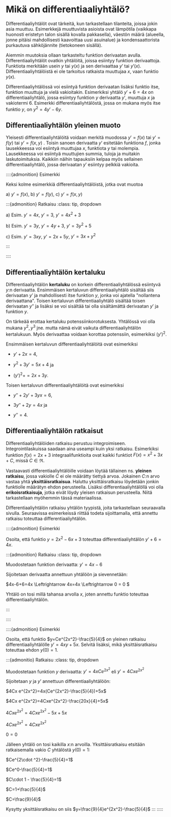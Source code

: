 # Mikä on differentiaaliyhtälö?

Differentiaaliyhtälöt ovat tärkeitä, kun tarkastellaan tilanteita, joissa jokin asia muuttuu. Esimerkkejä muuttuvista asioista ovat lämpötila (vaikkapa huonosti eristetyn talon sisällä kovalla pakkasella), väestön määrä (alueella, jonne pitäisi mahdollisesti kaavoittaa uusi asuinalue) ja kondensaattorista purkautuva sähköjännite (tietokoneen sisällä).

Aiemmin muutoksia ollaan tarkasteltu funktion derivaatan avulla. Differentiaaliyhtälöt ovatkin yhtälöitä, joissa esiintyy funktion derivaattoja. Funktiota merkitään usein $y$ tai $y(x)$ ja sen derivaattaa $y'$ tai $y'(x)$. Differentiaaliyhtälöistä ei ole tarkoitus ratkaista muuttujaa $x$, vaan funktio $y(x)$.

Differentiaaliyhtälössä voi esiintyä funktion derivaatan lisäksi funktio itse, funktion muuttuja ja vielä vakioitakin. Esimerkiksi yhtälö $y'+6=4x$ on differentiaaliyhtälö, jossa esiintyy funktion $y$ derivaatta $y'$, muuttuja $x$ ja vakiotermi $6$.  Esimerkki differentiaaliyhtälöstä, jossa on mukana myös itse funktio $y$, on $y^2=4y'-6y$.

## Differentiaaliyhtälön yleinen muoto

Yleisesti differentiaaliyhtälöitä voidaan merkitä muodossa $y'=f(x)$ tai $y'=f(y)$ tai $y'=f(x,y)$ . Toisin sanoen derivaatta $y'$ esitetään funktiona $f$, jonka lausekkeessa voi esiintyä muuttujaa $x$, funktiota $y$ tai molempia. Lausekkeessa voi esiintyä muuttujien summia, tuloja ja muitakin laskutoimituksia. Kaikkiin näihin tapauksiin kelpaa myös sellainen differentiaaliyhtälö, jossa derivaatan $y'$ esiintyy pelkkiä vakioita.

::::{admonition} Esimerkki

Keksi kolme esimerkkiä differentiaaliyhtälöistä, jotka ovat muotoa

a) $y'=f(x)$, b) $y'=f(y)$, c) $y'=f(x,y)$

:::{admonition} Ratkaisu
:class: tip, dropdown

a) Esim. $y'=4x$, $y'=3$, $y'=4x^2+3$

b) Esim. $y'=3y$, $y'=4y+3$, $y'=3y^2+5$

c) Esim. $y'=3xy$, $y'=2x+5y$, $y'=3x+y^2$

:::

::::

## Differentiaaliyhtälön kertaluku

Differentiaaliyhtälön **kertaluku** on korkein differentiaaliyhtälössä esiintyvä $y$:n derivaatta. Ensimmäisen kertaluvun differentiaaliyhtälö sisältää siis derivaatan $y'$ ja mahdollisesti itse funktion $y$, jonka voi ajatella "nollantena derivaattana". Toisen kertaluvun differentiaaliyhtälö sisältää toisen derivaatan $y''$ ja lisäksi se voi sisältää tai olla sisältämättä derivaatan $y'$ ja funktion $y$.

On tärkeää erottaa kertaluku potenssiinkorotuksesta. Yhtälössä voi olla mukana $y^2, y^3$ jne. mutta nämä eivät vaikuta differentiaaliyhtälön kertalukuun. Myös derivaattaa voidaan korottaa potenssiin, esimerkiksi $(y')^2$.

Ensimmäisen kertaluvun differentiaaliyhtälöitä ovat esimerkiksi 

* $y'+2x=4$, 

* $y ^2+3y'=5x+4$ ja 

* $(y')^2+=2x+3y$.

Toisen kertaluvun differentiaaliyhtälöitä ovat esimerkiksi 

* $y''+2y'+3yx=6$, 

* $3y''+2y=4x$ ja 

* $y''=4$.


## Differentiaaliyhtälön ratkaisut

Differentiaaliyhtälöiden ratkaisu perustuu integroimiseen. Integrointilaskuissa saadaan aina useampi kuin yksi ratkaisu. Esimerkiksi funktion $f(x)=2x+3$ integraalifunktioita ovat kaikki funktiot $F(x)=x^2+3x+C$, missä $C \in \Re$.

Vastaavasti differentiaaliyhtälöille voidaan löytää tällainen ns. **yleinen ratkaisu**, jossa vakiolle $C$ ei ole määrätty tiettyä arvoa. Jokainen $C$:n arvo vastaa yhtä **yksittäisratkaisua**. Haluttu yksittäisratkaisu löydetään jonkin funktiolle määrätyn ehdon perusteella. Lisäksi differentiaaliyhtälöllä voi olla **erikoisratkaisuja**, jotka eivät löydy yleisen ratkaisun perusteella. Niitä tarkastellaan myöhemmin tässä materiaalissa.

Differentiaaliyhtälön ratkaisu yhtälön tyypistä, joita tarkastellaan seuraavalla sivulla. Seuraavissa esimerkeissä riittää todeta sijoittamalla, että annettu ratkaisu toteuttaa differentiaaliyhtälön.

::::{admonition} Esimerkki

Osoita, että funktio $y=2x^2-6x+3$ toteuttaa differentiaaliyhtälön $y'+6=4x$.

:::{admonition} Ratkaisu
:class: tip, dropdown

Muodostetaan funktion derivaatta: $y'=4x-6$

Sijoitetaan derivaatta annettuun yhtälöön ja sievennetään:

$4x-6+6=4x \Leftrightarrow 4x=4x \Leftrightarrow 0 = 0 $

Yhtälö on tosi millä tahansa arvolla $x$, joten annettu funktio toteuttaa differentiaaliyhtälön.

:::

::::

::::{admonition} Esimerkki

Osoita, että funktio $y=Ce^{2x^2}-\frac{5}{4}$ on yleinen ratkaisu differentiaaliyhtälölle $y'=4xy+5x$. Selvitä lisäksi, mikä yksittäisratkaisu toteuttaa ehdon $y(0)=1$.

:::{admonitio} Ratkaisu
:class: tip, dropdown

Muodostetaan funktion $y$ derivaatta: $y'=4x C e^{2x^2}$ eli $y'=4Cx e^{2x^2}$

Sijoitetaan $y$ ja $y'$ annettuun differentiaaliyhtälöön:

$4Cx e^{2x^2}=4x(Ce^{2x^2}-\frac{5}{4})+5x$

$4Cx e^{2x^2}=4Cxe^{2x^2}-\frac{20x}{4}+5x$

$4Cx e^{2x^2}=4Cxe^{2x^2}-5x+5x$

$4Cx e^{2x^2}=4Cxe^{2x^2}$

$0=0$

Jälleen yhtälö on tosi kaikilla $x$:n arvoilla. Yksittäisratkaisu etsitään ratkaisemalla vakio $C$ yhtälöstä $y(0)=1$:

$Ce^{2\cdot ^2}-\frac{5}{4}=1$

$Ce^0-\frac{5}{4}=1$

$C\cdot 1 - \frac{5}{4}=1$

$C=1+\frac{5}{4}$

$C=\frac{9}{4}$

Kysytty yksittäisratkaisu on siis $y=\frac{9}{4}e^{2x^2}-\frac{5}{4}$
:::
:::::